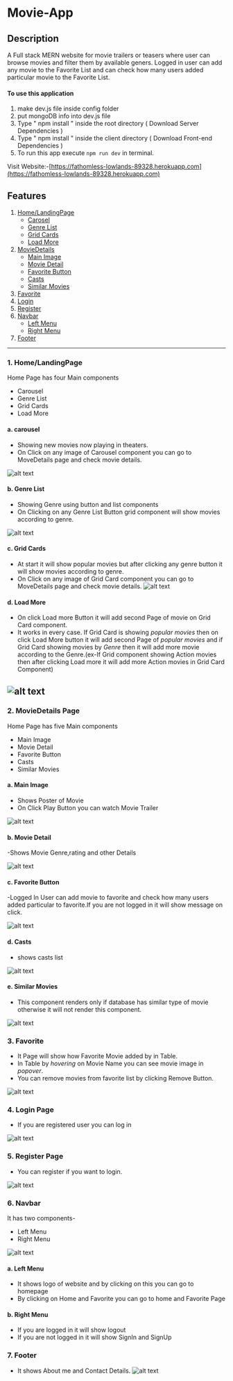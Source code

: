 # Movie-App
## Description
A Full stack MERN website for movie trailers or teasers where user can browse movies and filter them by available geners. Logged in user can add any movie to the Favorite List and can check how many users added particular movie to the Favorite List.

#### To use this application

1. make dev.js file inside config folder
2. put mongoDB info into dev.js file
3. Type " npm install " inside the root directory ( Download Server Dependencies )
4. Type " npm install " inside the client directory ( Download Front-end Dependencies )
5. To run this app execute `npm run dev` in terminal.

Visit Website:-[https://fathomless-lowlands-89328.herokuapp.com](https://fathomless-lowlands-89328.herokuapp.com)

## Features
1. [Home/LandingPage](#1-homelandingpage)
    - [Carosel](#a-carousel)
   - [Genre List](#b-genre-list)
   - [Grid Cards](#c-grid-cards)
   - [Load More](#d-load-more)
2. [MovieDetails](#2-moviedetails-page)
   - [Main Image](#a-main-image)
    - [Movie Detail](#b-movie-detail)
   - [Favorite Button](#c-favorite-button)
    - [Casts](#d-casts)
    - [Similar Movies](#e-similar-movies)
3. [Favorite](#3-favorite)
4. [Login](#4-login-page)
5. [Register](#5-register-page)
6. [Navbar](#6-navbar)
   - [Left Menu](#a-left-menu)
   - [Right Menu](#b-right-menu)
7. [Footer](#7-footer)
---
### 1. Home/LandingPage
Home Page has four Main components
- Carousel
- Genre List
- Grid Cards
- Load More

#### a. carousel
- Showing new movies now playing in theaters.
- On Click on any image of Carousel component you can go to MoveDetails page and check movie details.

![alt text](https://github.com/leensharma/Movie-App/blob/master/Snapshots/Landing%20Page%201.JPG)

#### b. Genre List
- Showing Genre using button and list components
- On Clicking on any Genre List Button grid component will show movies according to genre.

![alt text](https://github.com/leensharma/Movie-App/blob/master/Snapshots/GenreList.JPG)

####  c. Grid Cards
- At start it will show popular movies but after clicking any genre button it will show movies according to genre.
- On Click on any image of Grid Card component you can go to MoveDetails page and check movie details.
![alt text](https://github.com/leensharma/Movie-App/blob/master/Snapshots/GridCards.JPG)

#### d. Load More
- On click Load more Button it will add second Page of movie   on Grid Card component.
- It works in every case. If Grid Card is showing *popular movies* then on click Load More button it will add second Page of *popular movies* and if Grid Card showing movies by *Genre* then it will add more movie according to the Genre.(ex-If Grid component showing Action movies then after clicking Load more it will add more Action movies in Grid Card Component)

![alt text](https://github.com/leensharma/Movie-App/blob/master/Snapshots/LoadMore.JPG)
---
### 2. MovieDetails Page

Home Page has five Main components
- Main Image
- Movie Detail
- Favorite Button
- Casts
- Similar Movies


#### a. Main Image
- Shows Poster of Movie
- On Click Play Button you can watch Movie Trailer 

![alt text](https://github.com/leensharma/Movie-App/blob/master/Snapshots/MainImage.JPG)

#### b. Movie Detail
-Shows Movie Genre,rating and other Details

![alt text](https://github.com/leensharma/Movie-App/blob/master/Snapshots/MovieDetails.JPG)

#### c. Favorite Button
-Logged In User can add movie to favorite and check how many users added particular to favorite.If you are not logged in it will show message on click.

![alt text](https://github.com/leensharma/Movie-App/blob/master/Snapshots/FavouriteButton.JPG)

#### d. Casts
- shows casts list

![alt text](https://github.com/leensharma/Movie-App/blob/master/Snapshots/Casts.JPG)

#### e. Similar Movies
- This component renders only if database has similar type of movie otherwise it will not render this component.

![alt text](https://github.com/leensharma/Movie-App/blob/master/Snapshots/SimilarMovies.JPG)


### 3. Favorite
- It Page will show how Favorite Movie added by in Table.
-  In Table by *hovering* on Movie Name you can see movie image in *popover*.
- You can remove movies from favorite list by clicking Remove Button. 

![alt text](https://github.com/leensharma/Movie-App/blob/master/Snapshots/Favorite.JPG)

### 4. Login Page
- If you are registered user you can log in

![alt text](https://github.com/leensharma/Movie-App/blob/master/Snapshots/LoginPage.JPG)

### 5. Register Page
- You can register if you want to login.

![alt text](https://github.com/leensharma/Movie-App/blob/master/Snapshots/Register.JPG)

### 6. Navbar
It has two components-
- Left Menu
- Right Menu 

![alt text](https://github.com/leensharma/Movie-App/blob/master/Snapshots/Navbar.JPG)

#### a. Left Menu
- It shows logo of website and by clicking on this you can go to homepage
- By clicking on Home and Favorite you can go to home and Favorite Page 

#### b. Right Menu
- If you are logged in it will show logout
- If you are not logged in it will show SignIn and SignUp 

### 7. Footer
- It shows About me and Contact Details.
![alt text](https://github.com/leensharma/Movie-App/blob/master/Snapshots/Footer.JPG)
